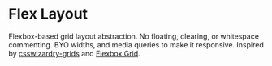 Flex Layout
===========

Flexbox-based grid layout abstraction. No floating, clearing, or whitespace commenting. BYO widths, and media queries to make it responsive.
Inspired by [csswizardry-grids](http://csswizardry.com/csswizardry-grids/) and [Flexbox Grid](https://github.com/kristoferjoseph/flexboxgrid).